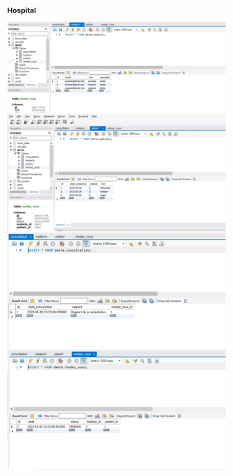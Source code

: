 <h3>Hospital</h3>
<img src="Medecin.JPG">
<img src="Patient.JPG">
<img src="Consultation.JPG">
<img src="RendezVous.JPG">